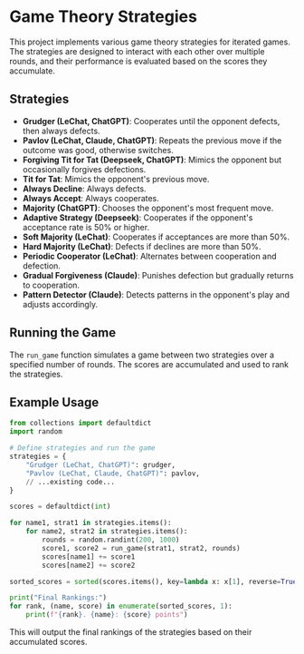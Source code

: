 # Game Theory Strategies

This project implements various game theory strategies for iterated games. The strategies are designed to interact with each other over multiple rounds, and their performance is evaluated based on the scores they accumulate.

## Strategies

- **Grudger (LeChat, ChatGPT)**: Cooperates until the opponent defects, then always defects.
- **Pavlov (LeChat, Claude, ChatGPT)**: Repeats the previous move if the outcome was good, otherwise switches.
- **Forgiving Tit for Tat (Deepseek, ChatGPT)**: Mimics the opponent but occasionally forgives defections.
- **Tit for Tat**: Mimics the opponent's previous move.
- **Always Decline**: Always defects.
- **Always Accept**: Always cooperates.
- **Majority (ChatGPT)**: Chooses the opponent's most frequent move.
- **Adaptive Strategy (Deepseek)**: Cooperates if the opponent's acceptance rate is 50% or higher.
- **Soft Majority (LeChat)**: Cooperates if acceptances are more than 50%.
- **Hard Majority (LeChat)**: Defects if declines are more than 50%.
- **Periodic Cooperator (LeChat)**: Alternates between cooperation and defection.
- **Gradual Forgiveness (Claude)**: Punishes defection but gradually returns to cooperation.
- **Pattern Detector (Claude)**: Detects patterns in the opponent's play and adjusts accordingly.

## Running the Game

The `run_game` function simulates a game between two strategies over a specified number of rounds. The scores are accumulated and used to rank the strategies.

## Example Usage

```python
from collections import defaultdict
import random

# Define strategies and run the game
strategies = {
    "Grudger (LeChat, ChatGPT)": grudger,
    "Pavlov (LeChat, Claude, ChatGPT)": pavlov,
    // ...existing code...
}

scores = defaultdict(int)

for name1, strat1 in strategies.items():
    for name2, strat2 in strategies.items():
        rounds = random.randint(200, 1000)
        score1, score2 = run_game(strat1, strat2, rounds)
        scores[name1] += score1
        scores[name2] += score2

sorted_scores = sorted(scores.items(), key=lambda x: x[1], reverse=True)

print("Final Rankings:")
for rank, (name, score) in enumerate(sorted_scores, 1):
    print(f"{rank}. {name}: {score} points")
```

This will output the final rankings of the strategies based on their accumulated scores.
